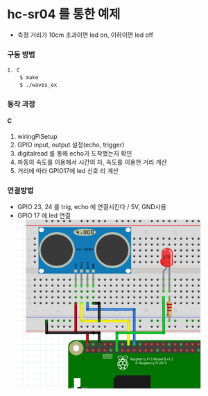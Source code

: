 # hc-sr04 를 통한 예제
- 측정 거리가 10cm 초과이면 led on, 이하이면 led off
### 구동 방법
```sh
1. C 
    $ make
    $ ./waves_ex
```

### 동작 과정
#### C
1. wiringPiSetup
2. GPIO input, output 설정(echo, trigger)
3. digitalread 를 통해 echo가 도착했는지 확인
4. 파동의 속도를 이용해서 시간의 차, 속도를 이용한 거리 계산
5. 거리에 따라 GPIO17에 led 신호 
리 계산

### 연결방법
- GPIO 23, 24 를 trig, echo 에 연결시킨다 / 5V, GND사용
- GPIO 17 에 led 연결
![waves-pi](./pi_image.png)
 